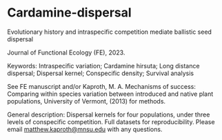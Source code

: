 # Cardamine-dispersal
Evolutionary history and intraspecific competition mediate ballistic seed dispersal

Journal of Functional Ecology (FE), 2023.

Keywords:
Intraspecific variation; Cardamine hirsuta; Long distance dispersal;
Dispersal kernel; Conspecific density; Survival analysis

See FE manuscript and/or Kaproth, M. A. Mechanisms of success: Comparing within species variation between introduced and native plant populations, University of Vermont, (2013) for methods.

General description: Dispersal kernels for four populations, under three levels of conspecific competition. Full datasets for reproducibility. Please email matthew.kaproth@mnsu.edu with any questions.
